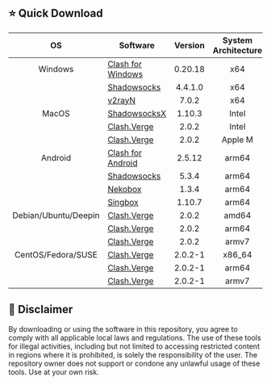 ## ⭐ Quick Download
| OS      | Software | Version | System Architecture | MD5 |
| :-----------: | ----------- | :-----------: | :-----------: | :-----------: |
| Windows     | [Clash for Windows](https://github.com/heartyuui/Agent-software/blob/main/windows/Clash_0.20.18_windows.7z)       | 0.20.18 | x64 | 0dd2fc9bfacf271ce2512df55b1e9fe2 |
|      | [Shadowsocks](https://github.com/heartyuui/Agent-software/blob/main/windows/Shadowsocks_4.4.1.0_windows.zip)       | 4.4.1.0 | x64 | bb8fabe90e342c166aa227ad9978e36b |
|      | [v2rayN](https://github.com/heartyuui/Agent-software/blob/main/windows/v2rayN_7.0.2_windows.zip)       | 7.0.2 | x64 | 331997f4b4983038ff905ee95638ee45 |
| MacOS     | [ShadowsocksX](https://github.com/heartyuui/Agent-software/blob/main/macos/ShadowsocksX_1.10.3_macos.dmg)       | 1.10.3 | Intel | 556c3b95cf669e97cb5c3a8a952e069c |
|      | [Clash.Verge](https://github.com/heartyuui/Agent-software/blob/main/macos/Clash.Verge_2.0.2_Intel_macos.dmg)       | 2.0.2 | Intel | 07bae142ec6e874250b20a614e500a28 |
|      | [Clash.Verge](https://github.com/heartyuui/Agent-software/blob/main/macos/Clash.Verge_2.0.2_appleM_macos.dmg)       | 2.0.2 | Apple M | 4f1e77b434d922e4815b858ef9e0ad5e |
| Android     | [Clash for Android](https://github.com/heartyuui/Agent-software/blob/main/android/Clash_2.5.12_android.apk)       | 2.5.12 | arm64 | 393343a3723e5a30b357be5f0ff392a7 |
|      | [Shadowsocks](https://github.com/heartyuui/Agent-software/blob/main/android/Shadowsocks_5.3.4_android.apk)       | 5.3.4 | arm64 | 8059b683e5d66e8a8ca18bc3fad115cf |
|      | [Nekobox](https://github.com/heartyuui/Agent-software/blob/main/android/Nekobox_1.3.4_android.apk)       | 1.3.4 | arm64 | 2f634c6b74462232561a34b43a92d034 |
|      | [Singbox](https://github.com/heartyuui/Agent-software/blob/main/android/Singbox_1.10.7_android.apk)       | 1.10.7 | arm64 | d2d41e1fb639d4ff56dd9e85f14da80f |
| Debian/Ubuntu/Deepin | [Clash.Verge](https://github.com/heartyuui/Agent-software/blob/main/linux/Debian-Ubuntu-Deepin/Clash.Verge_2.0.2_amd64.deb) | 2.0.2 | amd64 | d131f1744236433a56d28ee296aa48fd |
|  | [Clash.Verge](https://github.com/heartyuui/Agent-software/blob/main/linux/Debian-Ubuntu-Deepin/Clash.Verge_2.0.2_arm64.deb) | 2.0.2 | arm64 | bfbfe1c2cae8c34eb82cccfe5dd9b5cc |
|  | [Clash.Verge](https://github.com/heartyuui/Agent-software/blob/main/linux/Debian-Ubuntu-Deepin/Clash.Verge_2.0.2_armv7.deb) | 2.0.2 | armv7 | 94cfbc8f63c33956e428c21a3864b355 |
| CentOS/Fedora/SUSE | [Clash.Verge](https://github.com/heartyuui/Agent-software/blob/main/linux/CentOS-Fedora-SUSE/Clash.Verge_2.0.2-1_x86_64.rpm) | 2.0.2-1 | x86_64 | 5ae0de379cd2829be15c6f5201fd6c2f |
|  | [Clash.Verge](https://github.com/heartyuui/Agent-software/blob/main/linux/CentOS-Fedora-SUSE/Clash.Verge_2.0.2-1_arm64.rpm) | 2.0.2-1 | arm64 | 2a80f2623e658cc40a076d78473c350c |
|  | [Clash.Verge](https://github.com/heartyuui/Agent-software/blob/main/linux/CentOS-Fedora-SUSE/Clash.Verge-2.0.2-1.armv7.rpm) | 2.0.2-1 | armv7 | 699c51c71ddebb933e1aff0303e7eef2 |
## 📜 Disclaimer
By downloading or using the software in this repository, you agree to comply with all applicable local laws and regulations. The use of these tools for illegal activities, including but not limited to accessing restricted content in regions where it is prohibited, is solely the responsibility of the user. The repository owner does not support or condone any unlawful usage of these tools. Use at your own risk.